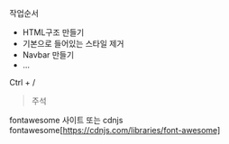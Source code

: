 

작업순서   
- HTML구조 만들기
- 기본으로 들어있는 스타일 제거
- Navbar 만들기
- ...

Ctrl + /   
> 주석

fontawesome 사이트 또는 cdnjs fontawesome[https://cdnjs.com/libraries/font-awesome]
